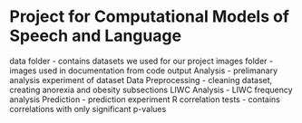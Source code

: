 # Project for Computational Models of Speech and Language

data folder - contains datasets we used for our project
images folder - images used in documentation from code output
Analysis  - prelimanary analysis experiment of dataset
Data Preprocessing - cleaning dataset, creating anorexia and obesity subsections
LIWC Analysis - LIWC frequency analysis
Prediction - prediction experiment
R correlation tests - contains correlations with only significant p-values


